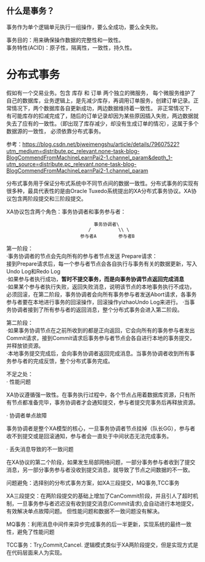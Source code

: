 ## 什么是事务？

事务作为单个逻辑单元执行一组操作，要么全成功，要么全失败。

事务目的：用来确保操作数据的完整性和一致性。\
事务特性(ACID)：原子性，隔离性，一致性，持久性。

# 分布式事务

假如有一个交易业务。包含 库存 和 订单 两个独立的微服务， 每个微服务维护了自己的数据库，业务逻辑上，是先减少库存，再调用订单服务，创建订单记录。正常情况下，两个数据库各自更新成功，两边数据维持着一致性。
非正常情况下，有可能库存的扣减完成了，随后的订单记录却因为某些原因插入失败，两边数据就失去了应有的一致性。（即出现了库存减少，却没有生成订单的情况），这属于多个数据源的一致性，
必须依靠分布式事务。

参考：https://blog.csdn.net/bjweimengshu/article/details/79607522?utm_medium=distribute.pc_relevant.none-task-blog-BlogCommendFromMachineLearnPai2-1.channel_param&depth_1-utm_source=distribute.pc_relevant.none-task-blog-BlogCommendFromMachineLearnPai2-1.channel_param

分布式事务用于保证分布式系统中不同节点间的数据一致性。分布式事务的实现有很多种，最具代表性的是由Oracle Tuxedo系统提出的XA分布式事务协议。XA协议包含两阶段提交和三阶段提交。

XA协议包含两个角色：事务协调者和事务参与者：

                                    事务协调者\
                                  /          \\ \
                               参与者A        参与者B
                               
第一阶段：\
·事务协调者的节点会先向所有的参与者节点发送 Prepare请求：\
接到Prepare请求后，每一个参与者节点会各自执行与事务有关的数据更新，写入Undo Log和Redo Log\
·如果参与者执行成功，**暂时不提交事务，而是向事务协调节点返回完成消息** \
·如果某个参与者执行失败，返回失败消息，说明该节点的本地事务执行不成功，必须回滚，在第二阶段，事务协调者会向所有事务参与者发送Abort请求，各事务参与者要在本地进行事务的回滚操作，回滚操作yizhaoUndo Log来进行。
·当事务协调者接到了所有参与者的返回消息，整个分布式事务会进入第二阶段。

第二阶段：\
·如果事务协调节点在之前所收到的都是正向返回，它会向所有的事务参与者发出Commit请求，接到Commit请求后事务参与者节点会各自进行本地的事务提交，并释放锁资源。\
·本地事务提交完成后，会向事务协调者返回完成消息。当事务协调者收到所有事务参与者的完成反馈，整个分布式事务完成。
                                  
不足之处：\
· 性能问题

XA协议遵循强一致性。在事务执行过程中，各个节点占用着数据库资源，只有所有节点都准备完毕，事务协调者才会通知提交，参与者提交完事务后再释放资源。

· 协调者单点故障

事务协调者是整个XA模型的核心，一旦事务协调者节点挂掉（队长GG），参与者收不到提交或是回滚通知，参与者会一直处于中间状态无法完成事务。

· 丢失消息导致的不一致问题

在XA协议的第二个阶段，如果发生局部网络问题，一部分事务参与者收到了提交消息，另一部分事务参与者没收到提交消息，就导致了节点之间数据的不一致。

问题避免：选择别的分布式事务方案，如XA三段提交，MQ事务,TCC事务

XA三段提交：在两阶段提交的基础上增加了CanCommit阶段，并且引人了超时机制，一旦事务参与者迟迟没有收到提交消息(Commit请求),会自动进行本地提交，有效解决单点故障问题。
但性能问题和数据不一致问题没有解决。

MQ事务：利用消息中间件来异步完成事务的后一半更新，实现系统的最终一致性，避免了性能问题

TCC事务：Try,Commit,Cancel. 逻辑模式类似于XA两阶段提交，但是实现方式是在代码层面来人为实现。
